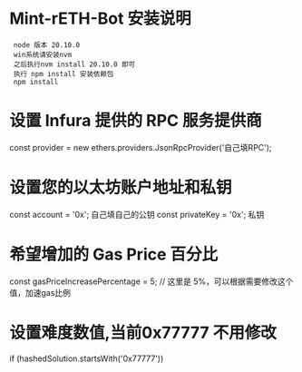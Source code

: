 # Mint-rETH-Bot 安装说明 

     node 版本 20.10.0  
     win系统请安装nvm
     之后执行nvm install 20.10.0 即可
     执行 npm install 安装依赖包
     npm install

# 设置 Infura 提供的 RPC 服务提供商
const provider = new ethers.providers.JsonRpcProvider('自己填RPC');

# 设置您的以太坊账户地址和私钥
const account = '0x';  自己填自己的公钥
const privateKey = '0x';  私钥 

# 希望增加的 Gas Price 百分比
const gasPriceIncreasePercentage = 5; // 这里是 5%，可以根据需要修改这个值，加速gas比例 

# 设置难度数值,当前0x77777 不用修改
 if (hashedSolution.startsWith('0x77777'))

